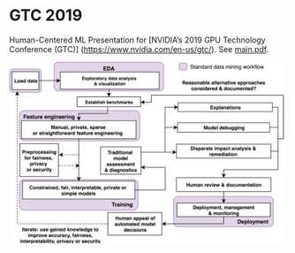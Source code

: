 # GTC 2019
Human-Centered ML Presentation for [NVIDIA’s 2019 GPU Technology Conference (GTC)] (https://www.nvidia.com/en-us/gtc/). See [main.pdf](main.pdf).

![](img/blueprint.png)
